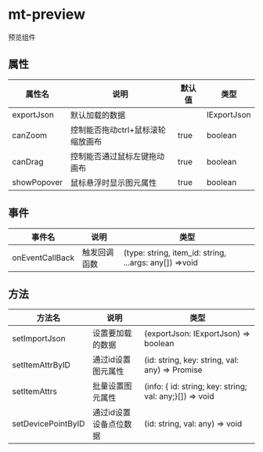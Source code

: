 # mt-preview

预览组件


## 属性

| 属性名     | 说明                              | 默认值 | 类型        |
| ---------- | --------------------------------- | ------ | ----------- |
| exportJson | 默认加载的数据                    |        | IExportJson |
| canZoom    | 控制能否拖动ctrl+鼠标滚轮缩放画布 | true   | boolean     |
| canDrag    | 控制能否通过鼠标左键拖动画布          | true   | boolean     |
| showPopover    | 鼠标悬浮时显示图元属性          | true   | boolean     |

## 事件

| 事件名          | 说明         | 类型                                                       |
| --------------- | ------------ | ---------------------------------------------------------- |
| onEventCallBack | 触发回调函数 | (type: string, item_id: string, ...args: any[]) =>void |

## 方法

| 方法名          | 说明               | 类型                                                         |
| --------------- | ------------------ | ------------------------------------------------------------ |
| setImportJson   | 设置要加载的数据   | (exportJson: IExportJson) => boolean                         |
| setItemAttrByID | 通过id设置图元属性 | (id: string, key: string, val: any) => Promise               |
| setItemAttrs    | 批量设置图元属性   | (info: {  id: string;   key: string;   val: any;}[]) => void |
| setDevicePointByID | 通过id设置设备点位数据 | (id: string, val: any) => void|


